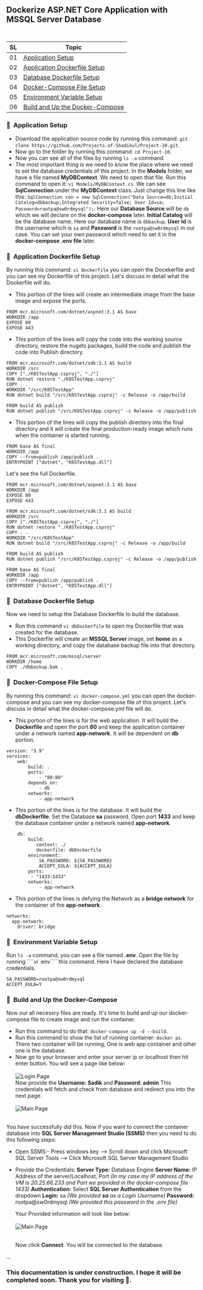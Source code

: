 ## <p align=left>Dockerize ASP.NET Core Application with MSSQL Server Database<br> <br> </p>
| **SL** | **Topic** |
| --- | --- |
| 01 | [Application Setup](#01) |
| 02 | [Application Dockerfile Setup](#02) |
| 03 | [Database Dockerfile Setup](#03) |
| 04 | [Docker-Compose File Setup](#04) |
| 05 | [Environment Variable Setup](#05) |
| 06 | [Build and Up the Docker-Compose](#06) |

### <a name="01">:diamond_shape_with_a_dot_inside: &nbsp;Application Setup</a> 
- Download the application source code by running this command: ````git clone https://github.com/Projects-of-Shadikul/Project-10.git````.
- Now go to the folder by running this command: ````cd Project-10````.
- Now you can see all of the files by running  ````ls -a```` command.
- The most important thing is we need to know the place where we need to set the database credentials of this project. In the **Models** folder, we have a file named 
**MyDBContext**. We need to open that file. Run this command to open it: ````vi Models/MyDBContext.cs````. We can see **SqlConnection** under the **MyDBContext**
class. Just change this line like this: ````SqlConnection con = new SqlConnection("Data Source=db;Initial Catalog=dbbackup;Integrated Security=false; User Id=sa; Password=rootpa@sw0rdmysql");````.
Here our **Database Source** will be ````db```` which we will declare on the **docker-compose** later. **Initial Catalog** will be the database name. Here our database name is ````dbbackup````. **User Id** is the username which is ````sa```` and **Password** is the ````rootpa@sw0rdmysql```` in our case. You can set your own password which need to set it in the **docker-compose .env file** later.

### <a name="02">:diamond_shape_with_a_dot_inside: &nbsp;Application Dockerfile Setup</a> 
By running this command: ````vi Dockerfile```` you can open the Docekerfile and you can see my Dockerfile of this project. Let's discuss in detail what the Dockerfile will do.
- This portion of the lines will create an intermediate image from the base image and expose the ports.
```
FROM mcr.microsoft.com/dotnet/aspnet:3.1 AS base
WORKDIR /app
EXPOSE 80
EXPOSE 443
```
- This portion of the lines will copy the code into the working source directory, restore the nugets packages, build the code and publish the code into Publish directory.
````
FROM mcr.microsoft.com/dotnet/sdk:3.1 AS build
WORKDIR /src
COPY ["./K8STestApp.csproj", "./"]
RUN dotnet restore "./K8STestApp.csproj"
COPY . .
WORKDIR "/src/K8STestApp"
RUN dotnet build "/src/K8STestApp.csproj" -c Release -o /app/build

FROM build AS publish
RUN dotnet publish "/src/K8STestApp.csproj" -c Release -o /app/publish
````
- This portion of the lines will copy the publish directory into the final directory and it will create the final production-ready image which runs when the container is started running.
````
FROM base AS final
WORKDIR /app
COPY --from=publish /app/publish .
ENTRYPOINT ["dotnet", "K8STestApp.dll"]
````
Let's see the full Dockerfile.
````
FROM mcr.microsoft.com/dotnet/aspnet:3.1 AS base
WORKDIR /app
EXPOSE 80
EXPOSE 443

FROM mcr.microsoft.com/dotnet/sdk:3.1 AS build
WORKDIR /src
COPY ["./K8STestApp.csproj", "./"]
RUN dotnet restore "./K8STestApp.csproj"
COPY . .
WORKDIR "/src/K8STestApp"
RUN dotnet build "/src/K8STestApp.csproj" -c Release -o /app/build

FROM build AS publish
RUN dotnet publish "/src/K8STestApp.csproj" -c Release -o /app/publish

FROM base AS final
WORKDIR /app
COPY --from=publish /app/publish .
ENTRYPOINT ["dotnet", "K8STestApp.dll"]
````

### <a name="03">:diamond_shape_with_a_dot_inside: &nbsp;Database Dockerfile Setup</a> 
Now we need to setup the Database Dockerfile to build the database.
- Run this command ````vi dbDockerfile```` to open my Dockerfile that was created for the database.
- This Dockerfile will create an **MSSQL Server** image, set **home** as a working directory, and copy the database backup file into that directory.
````
FROM mcr.microsoft.com/mssql/server
WORKDIR /home
COPY ./dbbackup.bak .
````

### <a name="04">:diamond_shape_with_a_dot_inside: &nbsp;Docker-Compose File Setup</a>
By running this command: ````vi docker-compose.yml```` you can open the docker-compose and you can see my docker-compose file of this project. Let's discuss in detail what the docker-compose.yml file will do.

- This portion of the lines is for the web application. It will build the **Dockerfile** and open the port **80** and keep the application container under a network named **app-network**. It will be dependent on **db** portion.
````
version: "3.9"
services:
    web:
        build: .
        ports:
            - "80:80"
        depends_on:
            - db
        networks:
            - app-network
````
- This portion of the lines is for the database. It will build the **dbDockerfile**. Set the Database **sa** password. Open port **1433** and keep the database container under a network named **app-network**.

````
    db:
        build:
           context: ./
           dockerfile: dbDockerfile
        environment:
            SA_PASSWORD: ${SA_PASSWORD}
            ACCEPT_EULA: ${ACCEPT_EULA}
        ports:
         - "1433:1433"
        networks:
            - app-network
````

- This portion of the lines is defying the Network as a **bridge network** for the container of the **app-network**.

````
networks:
  app-network:
    driver: bridge
````

### <a name="05">:diamond_shape_with_a_dot_inside: &nbsp;Environment Variable Setup</a> 
Run ````ls -a```` command, you can see a file named **.env**. Open the file by running ````vi .env`````this command. Here I have declared the database credentials.
````
SA_PASSWORD=rootpa@sw0rdmysql
ACCEPT_EULA=Y
````

### <a name="06">:diamond_shape_with_a_dot_inside: &nbsp;Build and Up the Docker-Compose</a> 
Now our all necessry files are ready. It's time to build and up our docker-compose file to create image and run the container. 
- Run this command to do that: ````docker-compose up -d --build````.
- Run this command to show the list of running container: ````docker ps````. There two container will be running, One is web app container and other one is the database.
- Now go to your browser and enter your server ip or localhost then hit enter button. You will see a page like below:
  <br> <br> <img src= "https://github.com/Shadikul-Islam/ASP.NET-Core-Projects/blob/master/Dockerize%20ASP.NET%20Core%20Application%20with%20MSSQL%20Server%20Database/Images/Image-1.png" alt="Login Page"><br>
  Now provide the **Username: Sadik** and **Password: admin**
  This credentials will fetch and check from database and redirect you into the next page.
  <br> <br> <img src= "https://github.com/Shadikul-Islam/ASP.NET-Core-Projects/blob/master/Dockerize%20ASP.NET%20Core%20Application%20with%20MSSQL%20Server%20Database/Images/Image-2.png" alt="Main Page"> <br><br>

You have successfully did this. Now if you want to connect the container database into **SQL Server Management Studio (SSMS)** then you need to do this following steps:
- Open SSMS:- Press windows key --> Scroll down and click Microsoft SQL Server Tools --> Click Microsoft SQL Server Management Studio
- Provide the Credentials:
  **Server Type:** Database Engine
  **Server Name:** IP Address of the server/Localhost, Port _(In my case my IP address of the VM is 20.25.66.233 and Port we provided in the docker-compose file 1433)_
  **Authentication:** Select **SQL Server Authentication** from the dropdown
  **Login:** sa _(We provided **sa** as a Login Username)_
  **Password:** rootpa@sw0rdmysql _(We provided this password in the .env file)_
  
  Your Provided information will look like below:
  <br> <br> <img src= "https://github.com/Shadikul-Islam/ASP.NET-Core-Projects/blob/master/Dockerize%20ASP.NET%20Core%20Application%20with%20MSSQL%20Server%20Database/Images/Image-2.png" alt="Main Page"> <br><br>
  
  Now click **Connect**. You will be connected to the database.
  
  
  
  
...
### This documentation is under construction.  I hope it will be completed soon. Thank you for visiting 🙂.
